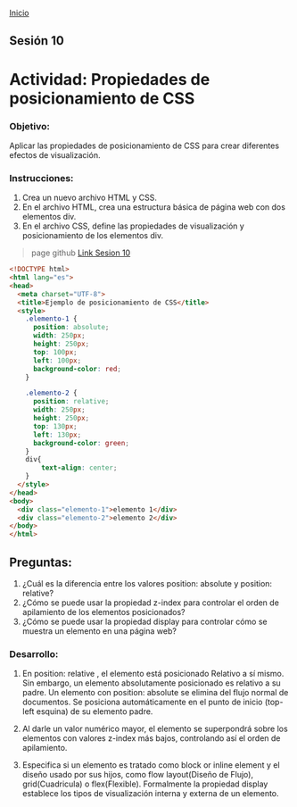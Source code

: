 <!-- No borrar o modificar -->
[Inicio](./index.md)

## Sesión 10 


<!-- Su documentación aquí -->

# Actividad: Propiedades de posicionamiento de CSS
### Objetivo:

Aplicar las propiedades de posicionamiento de CSS para crear diferentes efectos de visualización.

### Instrucciones:

1. Crea un nuevo archivo HTML y CSS.
2. En el archivo HTML, crea una estructura básica de página web con dos elementos div.
3. En el archivo CSS, define las propiedades de visualización y posicionamiento de los elementos div.

>page github
[Link Sesion 10](https://sara-l1.github.io/Actividad10InP/) 


~~~html
<!DOCTYPE html>
<html lang="es">
<head>
  <meta charset="UTF-8">
  <title>Ejemplo de posicionamiento de CSS</title>
  <style>
    .elemento-1 {
      position: absolute;
      width: 250px;
      height: 250px;
      top: 100px;
      left: 100px;
      background-color: red;
    }

    .elemento-2 {
      position: relative;
      width: 250px;
      height: 250px;
      top: 130px;
      left: 130px;
      background-color: green;
    }
    div{
        text-align: center; 
    }
  </style>
</head>
<body>
  <div class="elemento-1">elemento 1</div>
  <div class="elemento-2">elemento 2</div>
</body>
</html>
~~~

## Preguntas:

1. ¿Cuál es la diferencia entre los valores position: absolute y position: relative?
2. ¿Cómo se puede usar la propiedad z-index para controlar el orden de apilamiento de los elementos posicionados?
3. ¿Cómo se puede usar la propiedad display para controlar cómo se muestra un elemento en una página web?

### Desarrollo:

1. En position: relative , el elemento está posicionado Relativo a sí mismo. Sin embargo, un elemento absolutamente posicionado es relativo a su padre. Un elemento con position: absolute se elimina del flujo normal de documentos. Se posiciona automáticamente en el punto de inicio (top-left esquina) de su elemento padre.

2. Al darle un valor numérico mayor, el elemento se superpondrá sobre los elementos con valores z-index más bajos, controlando así el orden de apilamiento.

3. Especifica si un elemento es tratado como block or inline element y el diseño usado por sus hijos, como flow layout(Diseño de Flujo), grid(Cuadricula) o flex(Flexible). Formalmente la propiedad display establece los tipos de visualización interna y externa de un elemento.
